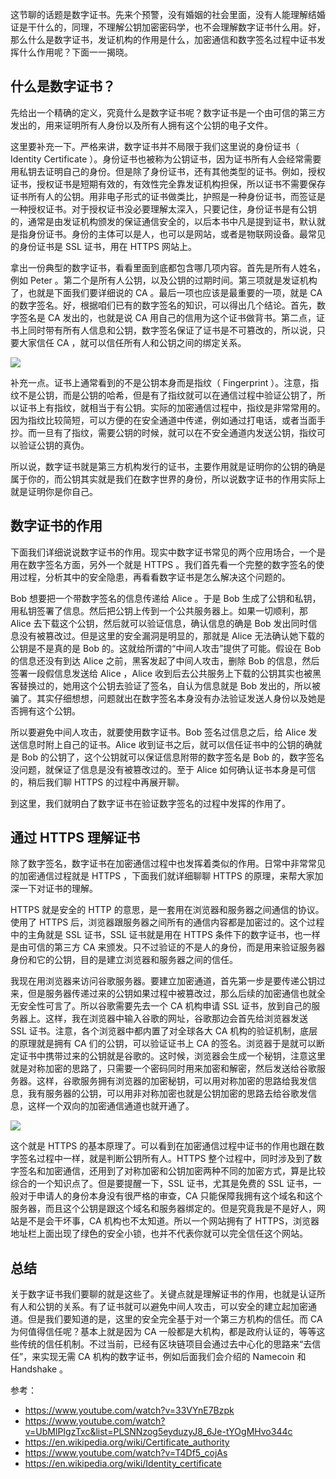 这节聊的话题是数字证书。先来个预警，没有婚姻的社会里面，没有人能理解结婚证是干什么的，同理，不理解公钥加密密码学，也不会理解数字证书什么用。好，那么什么是数字证书，发证机构的作用是什么，加密通信和数字签名过程中证书发挥什么作用呢？下面一一揭晓。

## 什么是数字证书？

先给出一个精确的定义，究竟什么是数字证书呢？数字证书是一个由可信的第三方发出的，用来证明所有人身份以及所有人拥有这个公钥的电子文件。

这里要补充一下。严格来讲，数字证书并不局限于我们这里说的身份证书（ Identity Certificate ）。身份证书也被称为公钥证书，因为证书所有人会经常需要用私钥去证明自己的身份。但是除了身份证书，还有其他类型的证书。例如，授权证书，授权证书是短期有效的，有效性完全靠发证机构担保，所以证书不需要保存证书所有人的公钥。用非电子形式的证书做类比，护照是一种身份证书，而签证是一种授权证书。对于授权证书没必要理解太深入，只要记住，身份证书是有公钥的，通常是由发证机构颁发的保证通信安全的，以后本书中凡是提到证书，默认就是指身份证书。身份的主体可以是人，也可以是网站，或者是物联网设备。最常见的身份证书是 SSL 证书，用在 HTTPS 网站上。

拿出一份典型的数字证书，看看里面到底都包含哪几项内容。首先是所有人姓名，例如 Peter 。第二个是所有人公钥，以及公钥的过期时间。第三项就是发证机构了，也就是下面我们要详细说的 CA 。最后一项也应该是最重要的一项，就是 CA 的数字签名。好，根据咱们已有的数字签名的知识，可以得出几个结论。首先，数字签名是 CA 发出的，也就是说 CA 用自己的信用为这个证书做背书。第二点，证书上同时带有所有人信息和公钥，数字签名保证了证书是不可篡改的，所以说，只要大家信任 CA ，就可以信任所有人和公钥之间的绑定关系。

![](https://img.haoqicat.com/2018093001.jpg)

补充一点。证书上通常看到的不是公钥本身而是指纹（ Fingerprint ）。注意，指纹不是公钥，而是公钥的哈希，但是有了指纹就可以在通信过程中验证公钥了，所以证书上有指纹，就相当于有公钥。实际的加密通信过程中，指纹是非常常用的。因为指纹比较简短，可以方便的在安全通道中传递，例如通过打电话，或者当面手抄。而一旦有了指纹，需要公钥的时候，就可以在不安全通道内发送公钥，指纹可以验证公钥的真伪。

所以说，数字证书就是第三方机构发行的证书，主要作用就是证明你的公钥的确是属于你的，而公钥其实就是我们在数字世界的身份，所以说数字证书的作用实际上就是证明你是你自己。

## 数字证书的作用

下面我们详细说说数字证书的作用。现实中数字证书常见的两个应用场合，一个是用在数字签名方面，另外一个就是 HTTPS 。我们首先看一个完整的数字签名的使用过程，分析其中的安全隐患，再看看数字证书是怎么解决这个问题的。

Bob 想要把一个带数字签名的信息传递给 Alice 。于是 Bob 生成了公钥和私钥，用私钥签署了信息。然后把公钥上传到一个公共服务器上。如果一切顺利，那 Alice 去下载这个公钥，然后就可以验证信息，确认信息的确是 Bob 发出同时信息没有被篡改过。但是这里的安全漏洞是明显的，那就是 Alice 无法确认她下载的公钥是不是真的是 Bob 的。这就给所谓的“中间人攻击”提供了可能。假设在 Bob 的信息还没有到达 Alice 之前，黑客发起了中间人攻击，删除 Bob 的信息，然后签署一段假信息发送给 Alice ，Alice 收到后去公共服务上下载的公钥其实也被黑客替换过的，她用这个公钥去验证了签名，自认为信息就是 Bob 发出的，所以被骗了。其实仔细想想，问题就出在数字签名本身没有办法验证发送人身份以及她是否拥有这个公钥。

所以要避免中间人攻击，就要使用数字证书。Bob 签名过信息之后，给 Alice 发送信息时附上自己的证书。Alice 收到证书之后，就可以信任证书中的公钥的确就是 Bob 的公钥了，这个公钥就可以保证信息附带的数字签名是 Bob 的，数字签名没问题，就保证了信息是没有被篡改过的。至于 Alice 如何确认证书本身是可信的，稍后我们聊 HTTPS 的过程中再展开聊。

到这里，我们就明白了数字证书在验证数字签名的过程中发挥的作用了。

## 通过 HTTPS 理解证书

除了数字签名，数字证书在加密通信过程中也发挥着类似的作用。日常中非常常见的加密通信过程就是 HTTPS ，下面我们就详细聊聊 HTTPS 的原理，来帮大家加深一下对证书的理解。

HTTPS 就是安全的 HTTP 的意思，是一套用在浏览器和服务器之间通信的协议。使用了 HTTPS 后，浏览器跟服务器之间所有的通信内容都是加密过的。这个过程中的主角就是 SSL 证书，SSL 证书就是用在 HTTPS 条件下的数字证书，也一样是由可信的第三方 CA 来颁发。只不过验证的不是人的身份，而是用来验证服务器身份和它的公钥，目的是建立浏览器和服务器之间的信任。

我现在用浏览器来访问谷歌服务器。要建立加密通道，首先第一步是要传递公钥过来，但是服务器传递过来的公钥如果过程中被篡改过，那么后续的加密通信也就全无安全性可言了。所以谷歌需要先去一个 CA 机构申请 SSL 证书，放到自己的服务器上。这样，我在浏览器中输入谷歌的网址，谷歌那边会首先给浏览器发送 SSL 证书。注意，各个浏览器中都内置了对全球各大 CA 机构的验证机制，底层的原理就是拥有 CA 们的公钥，可以验证证书上 CA 的签名。浏览器于是就可以断定证书中携带过来的公钥就是谷歌的。这时候，浏览器会生成一个秘钥，注意这里就是对称加密的思路了，只需要一个密码同时用来加密和解密，然后发送给谷歌服务器。这样，谷歌服务拥有浏览器的加密秘钥，可以用对称加密的思路给我发信息，我有服务器的公钥，可以用非对称加密也就是公钥加密的思路去给谷歌发信息，这样一个双向的加密通信通道也就开通了。

![](https://img.haoqicat.com/2018093002.jpg)

这个就是 HTTPS 的基本原理了。可以看到在加密通信过程中证书的作用也跟在数字签名过程中一样，就是判断公钥所有人。HTTPS 整个过程中，同时涉及到了数字签名和加密通信，还用到了对称加密和公钥加密两种不同的加密方式，算是比较综合的一个知识点了。但是要提醒一下，SSL 证书，尤其是免费的 SSL 证书，一般对于申请人的身份本身没有很严格的审查，CA 只能保障我拥有这个域名和这个服务器，而且这个公钥是跟这个域名和服务器绑定的。但是究竟我是不是好人，网站是不是会干坏事，CA 机构也不太知道。所以一个网站拥有了 HTTPS，浏览器地址栏上面出现了绿色的安全小锁，也并不代表你就可以完全信任这个网站。

## 总结

关于数字证书我们要聊的就是这些了。关键点就是理解证书的作用，也就是认证所有人和公钥的关系。有了证书就可以避免中间人攻击，可以安全的建立起加密通道。但是我们要知道的是，这里的安全完全基于对一个第三方机构的信任。而 CA 为何值得信任呢？基本上就是因为 CA 一般都是大机构，都是政府认证的，等等这些传统的信任机制。不过当前，已经有区块链项目会通过去中心化的思路来“去信任”，来实现无需 CA 机构的数字证书，例如后面我们会介绍的 Namecoin 和 Handshake 。

参考：

- https://www.youtube.com/watch?v=33VYnE7Bzpk
- https://www.youtube.com/watch?v=UbMlPIgzTxc&list=PLSNNzog5eyduzyJ8_6Je-tYOgMHvo344c
- https://en.wikipedia.org/wiki/Certificate_authority
- https://www.youtube.com/watch?v=T4Df5_cojAs
- https://en.wikipedia.org/wiki/Identity_certificate
